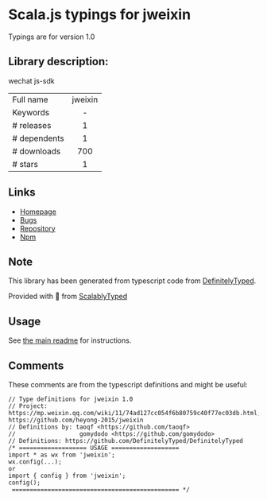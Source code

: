 
# Scala.js typings for jweixin

Typings are for version 1.0

## Library description:
wechat js-sdk

|                    |                 |
| ------------------ | :-------------: |
| Full name          | jweixin |
| Keywords           | - |
| # releases         | 1 |
| # dependents       | 1 |
| # downloads        | 700 |
| # stars            | 1 |

## Links
- [Homepage](https://github.com/heyong-2015/jweixin#readme)
- [Bugs](https://github.com/heyong-2015/jweixin/issues)
- [Repository](https://github.com/heyong-2015/jweixin)
- [Npm](https://www.npmjs.com/package/jweixin)
    


## Note
This library has been generated from typescript code from [DefinitelyTyped](https://definitelytyped.org).

Provided with :purple_heart: from [ScalablyTyped](https://github.com/oyvindberg/ScalablyTyped)

## Usage
See [the main readme](../../readme.md) for instructions.

## Comments

These comments are from the typescript definitions and might be useful:
```
// Type definitions for jweixin 1.0
// Project: https://mp.weixin.qq.com/wiki/11/74ad127cc054f6b80759c40f77ec03db.html, https://github.com/heyong-2015/jweixin
// Definitions by: taoqf <https://github.com/taoqf>
// 					gomydodo <https://github.com/gomydodo>
// Definitions: https://github.com/DefinitelyTyped/DefinitelyTyped
/* =================== USAGE ===================
import * as wx from 'jweixin';
wx.config(...);
or
import { config } from 'jweixin';
config();
 =============================================== */


```


